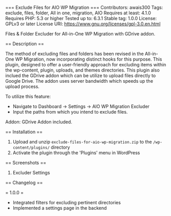 === Exclude Files for AIO WP Migration ===
Contributors: awais300
Tags: exclude, files, folder, All in one, migration, AIO
Requires at least: 4.1.0
Requires PHP: 5.3 or higher
Tested up to: 6.3.1
Stable tag: 1.0.0
License: GPLv3 or later
License URI: https://www.gnu.org/licenses/gpl-3.0.en.html

Files & Folder Excluder for All-in-One WP Migration with GDrive addon.

== Description ==

The method of excluding files and folders has been revised in the All-in-One WP Migration, now incorporating distinct hooks for this purpose. This plugin, designed to offer a user-friendly approach for excluding items within the wp-content, plugin, uploads, and themes directories. This plugin also inclued the GDrive addon which can be utilize to upload files directly to Google Drive. The addon uses server bandwidth which speeds up the upload process.

To utilize this feature:

* Navigate to Dashboard -> Settings -> AIO WP Migration Excluder
* Input the paths from which you intend to exclude files.

Addon:
GDrive Addon included.


== Installation ==

1. Upload and unzip `exclude-files-for-aio-wp-migration.zip` to the `/wp-content/plugins/` directory
2. Activate the plugin through the 'Plugins' menu in WordPress

== Screenshots ==

1. Excluder Settings

== Changelog ==

= 1.0.0 =
* Integrated filters for excluding pertinent directories
* Implemented a settings page in the backend
